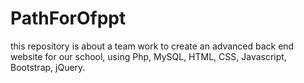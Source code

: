 # PathForOfppt
this repository is about a team work to create an advanced back end website for our school, using Php, MySQL, HTML, CSS, Javascript, Bootstrap, jQuery. 
